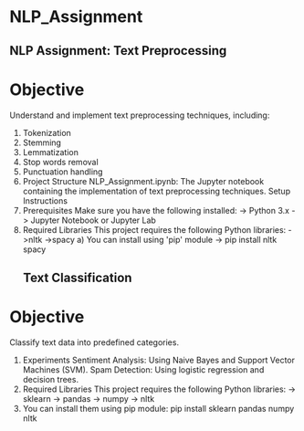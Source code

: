 # NLP_Assignment

## NLP Assignment: Text Preprocessing

# Objective
Understand and implement text preprocessing techniques, including:

1. Tokenization
2. Stemming
3. Lemmatization
4. Stop words removal
5. Punctuation handling
6. Project Structure
      NLP_Assignment.ipynb: The Jupyter notebook containing the implementation of text preprocessing techniques.
      Setup Instructions
7. Prerequisites
      Make sure you have the following installed:
      -> Python 3.x
      -> Jupyter Notebook or Jupyter Lab
8. Required Libraries
      This project requires the following Python libraries:
     ->nltk
     ->spacy
   a) You can install using 'pip' module
       -> pip install nltk spacy
   ## Text Classification
# Objective
Classify text data into predefined categories.

1. Experiments
      Sentiment Analysis: Using Naive Bayes and Support Vector Machines (SVM).
      Spam Detection: Using logistic regression and decision trees.
2. Required Libraries
      This project requires the following Python libraries:
   -> sklearn
   -> pandas
   ->  numpy
   ->  nltk
3. You can install them using pip module:
                 pip install sklearn pandas numpy nltk

